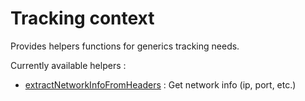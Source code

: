 # Tracking context

Provides helpers functions for generics tracking needs.

Currently available helpers :

- [extractNetworkInfoFromHeaders](./src/helpers/extract-network-context.helper.ts) : Get network info (ip, port, etc.)
